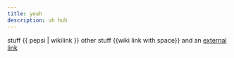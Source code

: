 ```yaml
---
title: yeah
description: uh huh
---
```


stuff {{    pepsi |   wikilink     }} other stuff {{wiki link with space}} and an [external link][]

[external link]: www.google.com